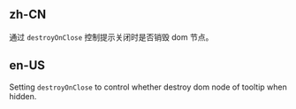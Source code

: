 ## zh-CN

通过 `destroyOnClose` 控制提示关闭时是否销毁 dom 节点。

## en-US

Setting `destroyOnClose` to control whether destroy dom node of tooltip when hidden.
